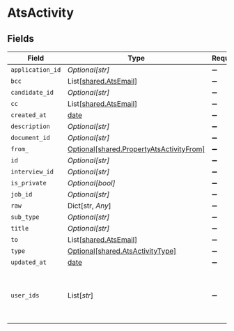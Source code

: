# AtsActivity


## Fields

| Field                                                                                      | Type                                                                                       | Required                                                                                   | Description                                                                                |
| ------------------------------------------------------------------------------------------ | ------------------------------------------------------------------------------------------ | ------------------------------------------------------------------------------------------ | ------------------------------------------------------------------------------------------ |
| `application_id`                                                                           | *Optional[str]*                                                                            | :heavy_minus_sign:                                                                         | N/A                                                                                        |
| `bcc`                                                                                      | List[[shared.AtsEmail](../../models/shared/atsemail.md)]                                   | :heavy_minus_sign:                                                                         | N/A                                                                                        |
| `candidate_id`                                                                             | *Optional[str]*                                                                            | :heavy_minus_sign:                                                                         | N/A                                                                                        |
| `cc`                                                                                       | List[[shared.AtsEmail](../../models/shared/atsemail.md)]                                   | :heavy_minus_sign:                                                                         | N/A                                                                                        |
| `created_at`                                                                               | [date](https://docs.python.org/3/library/datetime.html#date-objects)                       | :heavy_minus_sign:                                                                         | N/A                                                                                        |
| `description`                                                                              | *Optional[str]*                                                                            | :heavy_minus_sign:                                                                         | N/A                                                                                        |
| `document_id`                                                                              | *Optional[str]*                                                                            | :heavy_minus_sign:                                                                         | N/A                                                                                        |
| `from_`                                                                                    | [Optional[shared.PropertyAtsActivityFrom]](../../models/shared/propertyatsactivityfrom.md) | :heavy_minus_sign:                                                                         | N/A                                                                                        |
| `id`                                                                                       | *Optional[str]*                                                                            | :heavy_minus_sign:                                                                         | N/A                                                                                        |
| `interview_id`                                                                             | *Optional[str]*                                                                            | :heavy_minus_sign:                                                                         | N/A                                                                                        |
| `is_private`                                                                               | *Optional[bool]*                                                                           | :heavy_minus_sign:                                                                         | N/A                                                                                        |
| `job_id`                                                                                   | *Optional[str]*                                                                            | :heavy_minus_sign:                                                                         | N/A                                                                                        |
| `raw`                                                                                      | Dict[str, *Any*]                                                                           | :heavy_minus_sign:                                                                         | N/A                                                                                        |
| `sub_type`                                                                                 | *Optional[str]*                                                                            | :heavy_minus_sign:                                                                         | N/A                                                                                        |
| `title`                                                                                    | *Optional[str]*                                                                            | :heavy_minus_sign:                                                                         | N/A                                                                                        |
| `to`                                                                                       | List[[shared.AtsEmail](../../models/shared/atsemail.md)]                                   | :heavy_minus_sign:                                                                         | N/A                                                                                        |
| `type`                                                                                     | [Optional[shared.AtsActivityType]](../../models/shared/atsactivitytype.md)                 | :heavy_minus_sign:                                                                         | N/A                                                                                        |
| `updated_at`                                                                               | [date](https://docs.python.org/3/library/datetime.html#date-objects)                       | :heavy_minus_sign:                                                                         | N/A                                                                                        |
| `user_ids`                                                                                 | List[*str*]                                                                                | :heavy_minus_sign:                                                                         | id values of the recruiters associated with the activity.                                  |